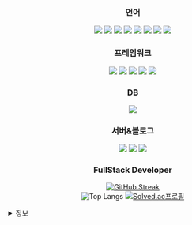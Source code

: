 <div align="center">

<h3>언어</h3>
<img src="https://img.shields.io/badge/java-007396?style=for-the-badge&logo=OpenJDK&logoColor=white">
<img src="https://img.shields.io/badge/Python-007396?style=for-the-badge&logo=python&logoColor=white">
<img src="https://img.shields.io/badge/Typescript-3178C6?style=for-the-badge&logo=typescript&logoColor=white">
<img src="https://img.shields.io/badge/HTML5-E34F26?style=for-the-badge&logo=HTML5&logoColor=white">
<img src="https://img.shields.io/badge/CSS3-1572B6?style=for-the-badge&logo=CSS3&logoColor=white">
<img src="https://img.shields.io/badge/JavaScript-F7DF1E?style=for-the-badge&logo=JavaScript&logoColor=white">
<img src="https://img.shields.io/badge/Kotlin-7F52FF?style=for-the-badge&logo=Kotlin&logoColor=white">
<img src="https://img.shields.io/badge/dart-0175C2?style=for-the-badge&logo=Dart&logoColor=white">



<h3>프레임워크</h3>
<img src="https://img.shields.io/badge/Flask-0000?style=for-the-badge&logo=flask&logoColor=white">
<img src="https://img.shields.io/badge/React-61DAFB?style=for-the-badge&logo=React&logoColor=white">
<img src="https://img.shields.io/badge/Node.js-339933?style=for-the-badge&logo=Node.js&logoColor=white">
<img src="https://img.shields.io/badge/flutter-02569B?style=for-the-badge&logo=flutter&logoColor=white">
<img src="https://img.shields.io/badge/next.js-000000?style=for-the-badge&logo=next.js&logoColor=white">

<h3>DB</h3>
<img src="https://img.shields.io/badge/MySQL-4479A1?style=for-the-badge&logo=MySQL&logoColor=white">

<h3>서버&블로그</h3>
<img src="https://img.shields.io/badge/github-181717?style=for-the-badge&logo=github&logoColor=white">
<img src="https://img.shields.io/badge/aws-232F3E?style=for-the-badge&logo=aws&logoColor=white">
<img src="https://img.shields.io/badge/GitHub Actions-2088FF?style=for-the-badge&logo=GitHub Actions&logoColor=white">




<h3>FullStack Developer</h3>




[![GitHub Streak](https://streak-stats.demolab.com?user=ncs01060&theme=cobalt&border_radius=10&locale=ko&date_format=%5BY.%5Dn.j)](https://git.io/streak-stats)
<br/>
  ![Top Langs](https://github-readme-stats.vercel.app/api/top-langs/?username=ncs01060&layout=compact&theme=dark)
  [![Solved.ac프로필](http://mazassumnida.wtf/api/v2/generate_badge?boj=ncs01060)](https://solved.ac/ncs01060)


</div>
  <details>
    <summary>
      정보
    </summary>
     이름 : 이영민<br/>
     나이 : 18<br/>
     Email : codingmin@icloud.com
  </details>
